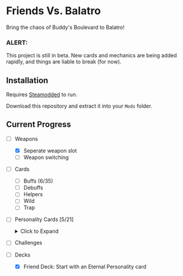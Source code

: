 # Friends Vs. Balatro

Bring the chaos of Buddy's Boulevard to Balatro!

### ALERT:
This project is still in beta. New cards and mechanics are being added rapidly, and things are liable to  break (for now).

## Installation

Requires [Steamodded](https://github.com/Steamodded/smods) to run.

Download this repository and extract it into your `Mods` folder.

## Current Progress
- [ ] Weapons
    - [x] Seperate weapon slot
    - [ ] Weapon switching
- [ ] Cards
    - [ ] Buffs (6/35)
    - [ ] Debuffs
    - [ ] Helpers
    - [ ] Wild
    - [ ] Trap
- [ ] Personality Cards [5/21]<details><summary>Click to Expand</summary>
    - [ ] Moose Salto
    - [x] Duck Anderson
    - [ ] DJ Newton
    - [x] Spike Remington
    - [x] Stevie Gull
    - [x] Donnie B.
    - [ ] Myk Raver
    - [ ] Little Lars
    - [x] Sable Santana
    - [ ] Haru
    - [ ] Klustr Jr.
    - [ ] Ribberto Mulligan
    - [ ] Margarita Kala
    - [ ] Dale Donovan
    - [ ] FKF_Dingo
    - [ ] Siaro
    - [ ] Jawhara Farms
    - [ ] Laika
    - [ ] Dooper
    - [ ] KTQTPI
    - [ ] Bach Roadstein
    </details>

- [ ] Challenges
- [ ] Decks
    - [x] Friend Deck: Start with an Eternal Personality card